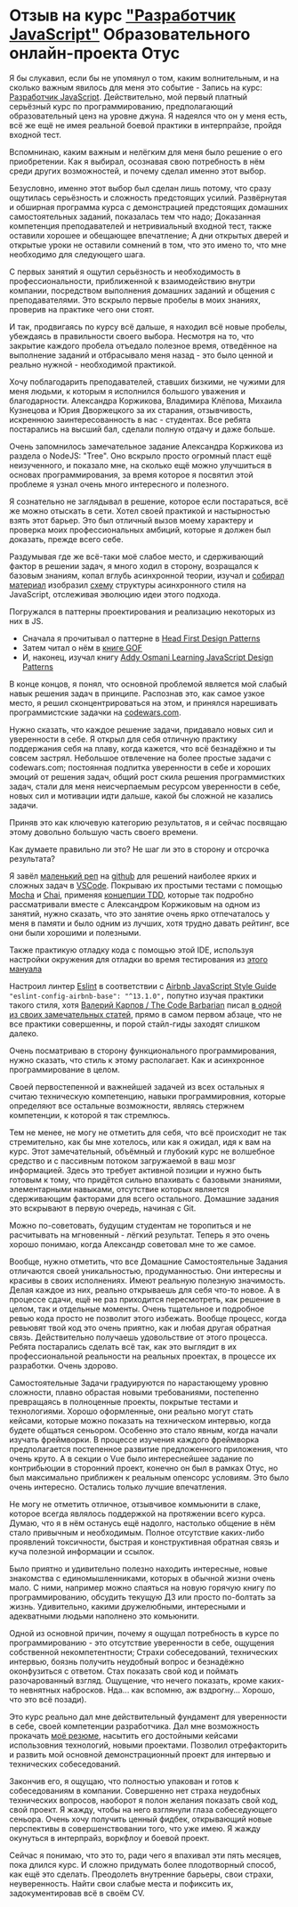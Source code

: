 # Отзыв на курс ["Разработчик JavaScript"](https://otus.ru/lessons/javascript/) Образовательного онлайн-проекта Отус

Я бы слукавил, если бы не упомянул о том, каким волнительным, и на сколько важным явилось для меня это событие - Запись на курс: [Разработчик JavaScript](https://otus.ru/lessons/javascript/). Действительно, мой первый платный серьёзный курс по программированию, предполагающий образовательный ценз на уровне джуна. Я надеялся что он у меня есть, всё же ещё не имея реальной боевой практики в интерпрайзе, пройдя входной тест.

Вспомнинаю, каким важным и нелёгким для меня было решение о его приобретении. Как я выбирал, осознавая свою потребность в нём среди других возможностей, и почему сделал именно этот выбор.

Безусловно, именно этот выбор был сделан лишь потому, что сразу ощутилась серьёзность и сложность предстоящих усилий.
Развёрнутая и обширная программа курса с демонстрацией предстоящих домашних самостоятельных заданий, показалась тем что надо;
Доказанная компетенция преподавателей и нетривиальный входной тест, также оставили хорошее и обещающее впечатление;
А дни открытых дверей и открытые уроки не оставили сомнений в том, что это имено то, что мне необходимо для следующего шага.

С первых занятий я ощутил серьёзность и необходимость в профессиональности, приближенной к взаимодействию внутри компании,
посредством выполнения домашних заданий и общения с преподавателями. Это вскрыло первые пробелы в моих знаниях, проверив на практике чего они стоят.

И так, продвигаясь по курсу всё дальше, я находил всё новые пробелы, убеждаясь в правильности своего выбора. Несмотря на то, что закрытие каждого пробела отъедало полезное время, отведённое на выполнение заданий и отбрасывало меня назад - это было ценной и реально нужной - необходимой практикой.

Хочу поблагодарить преподавателей, ставших бизкими, не чужими для меня людьми, к которым я исполнился большого уважения и благодарности. Александра Коржикова, Владимира Клёпова, Михаила Кузнецова и Юрия Дворжецкого за их старания, отзывчивость, искреннюю заинтересованность в нас - студентах. Все ребята постарались на высший бал, сделали полную отдачу и даже больше.

Очень запомнилось замечательное задание Александра Коржикова из раздела о NodeJS: "Tree". Оно вскрыло просто огромный пласт ещё неизученного, и показало мне, на сколько ещё можно улучшиться в основах программирования, за время которое я посвятил этой проблеме я узнал очень много интересного и полезного.

Я сознательно не заглядывал в решение, которое если постараться, всё же можно отыскать в сети. Хотел своей практикой и настырностью взять этот барьер. Это был отличный вызов моему характеру и проверка моих профессиональных амбиций, которые я должен был доказать, прежде всего себе.

Раздумывая где же всё-таки моё слабое место, и сдерживающий фактор в решении задач, я много ходил в сторону, возращался к базовым знаниям, копал вглубь асинхронной теории, изучал и [собирал материал](https://github.com/dandgerson/async-pattern)
изобразил [схему](https://coggle.it/diagram/XG2dPgzosyyL_eMx/t/javascript-programming/cb1ad3292fff91f9f0469be8a96eee32cf7326a2064332e853aad760f87e7ebf) структуры асинхронного стиля на JavaScript, отслеживая эволюцию идеи этого подхода.

Погружался в паттерны проектирования и реализацию некоторых из них в JS.

- Сначала я прочитывал о паттерне в [Head First Design Patterns](http://shop.oreilly.com/product/9780596007126.do)
- Затем читал о нём в [книге GOF](https://www.ozon.ru/context/detail/id/2457392/)
- И, наконец, изучал книгу [Addy Osmani Learning JavaScript Design Patterns](https://addyosmani.com/resources/essentialjsdesignpatterns/book/)

В конце концов, я понял, что основной проблемой является мой слабый навык решения задач в принципе. Распознав это, как самое узкое место, я решил сконцентрироваться на этом, и принялся нарешивать программистские задачки на [codewars.com](https://www.codewars.com/users/dandgerson).

Нужно сказать, что каждое решение задачи, придавало новых сил и уверенности в себе. Я открыл для себя отличную практику поддержания себя на плаву, когда кажется, что всё безнадёжно и ты совсем застрял. Небольшое отвлечение на более простые задачи с codewars.com; постоянная подпитка уверенности в себе и хороших эмоций от решения задач, общий рост скила решения программистких задач, стали для меня неисчерпаемым ресурсом уверенности в себе, новых сил и мотивации идти дальше, какой бы сложной не казались задачи.

Приняв это как ключевую категорию результатов, я и сейчас посвящаю этому довольно большую часть своего времени.

Как думаете правильно ли это? Не шаг ли это в сторону и отсрочка результата?

Я завёл [маленький реп](https://github.com/dandgerson/codewars-kata) на [github](https://github.com) для решений наиболее ярких и сложных задач в [VSCode](https://code.visualstudio.com/). Покрываю их простыми тестами с помощью [Mocha](https://mochajs.org/) и [Chai](https://www.chaijs.com/), применяя [концепции TDD](https://medium.com/javascript-scene/tdd-the-rite-way-53c9b46f45e3), которые так подробно рассматривали вместе с Александром Коржиковым на одном из занятий, нужно сказать, что это занятие очень ярко отпечаталось у меня в памяти и было одним из лучших, хотя трудно давать рейтинг, все они были хорошими и полезными.

Также практикую отладку кода с помощью этой IDE, используя настройки окружения для отладки во время тестирования из [этого мануала](https://github.com/Microsoft/vscode-recipes/tree/master/debugging-mocha-tests)

Настроил линтер [Eslint](https://eslint.org/) в соответствии с [Airbnb JavaScript Style Guide](http://airbnb.io/javascript/)
```"eslint-config-airbnb-base": "^13.1.0",```
попутно изучая практики такого стиля, хотя [Валерий Карпов / The Code Barbarian](http://thecodebarbarian.com/) писал [в одной из своих замечательных статей](http://thecodebarbarian.com/for-vs-for-each-vs-for-in-vs-for-of-in-javascript.html), прямо в самом первом абзаце, что не все практики совершенны, и порой стайл-гиды заходят слишком далеко.

Очень посматриваю в сторону функционального программирования, нужно сказать, что стиль к этому располагает. Как и асинхронное программирование в целом.

Своей первостепенной и важнейшей задачей из всех остальных я считаю техническую компетенцию, навыки программировния, которые определяют все остальные возможности, являясь стержнем компетенции, к которой я так стремлюсь.

Тем не менее, не могу не отметить для себя, что всё происходит не так стремительно, как бы мне хотелось, или как я ожидал, идя к вам на курс. Этот замечательный, объёмный и глубокий курс не волшебное средство и с пассивным потоком загружаемой в ваш мозг информацией. Здесь это требует активной позиции и нужно быть готовым к тому, что придётся сильно впахивать с базовыми знаниями, элементарными навыками, отсутствие которых является сдерживающим факторами для всего остального. Домашние задания это вскрывают в первую очередь, начиная с Git.

Mожно по-советовать, будущим студентам не торопиться и не расчитывать на мгновенный - лёгкий результат. Теперь я это очень хорошо понимаю, когда Александр советовал мне то же самое.

Вообще, нужно отметить, что все Домашние Самостоятельные Задания отличаются своей уникальностью, продуманностью. Они интересны и красивы в своих исполнениях. Имеют реальную полезную значимость. Делая каждое из них, реально открываешь для себя что-то новое. А в процессе сдачи, ещё не раз приходится пересмотреть, как решение в целом, так и отдельные моменты. Очень тщательное и подробное ревью кода просто не позволит этого избежать. Вообще процесс, когда ревьювят твой код это очень приятно, как и любая другая обратная связь. Действительно получаешь удовольствие от этого процесса. Ребята постарались сделать всё так, как это выглядит в их профессиональной реальности на реальных проектах, в процессе их разработки. Очень здорово.

Самостоятельные Задачи градуируются по нарастающему уровню сложности, плавно обрастая новыми требованиями, постепенно превращаясь в полноценные проекты, покрытые тестами и технологиями. Хорошо оформленные, они реально могут стать кейсами, которые можно показать на техническом интервью, когда будете общаться сеньором. Особенно это стало явным, когда начали изучать фреймворки. В процессе изучения каждого фреймворка предполагается постепенное развитие предложенного приложения, что очень круто. А в секции о Vue было интереснейшее задание по контрибьюции в сторонний проект, конечно он был в рамках Отус, но был максимально приближен к реальным опенсорс условиям. Это было очень интересно. Остались только лучшие впечатления.

Не могу не отметить отличное, отзывчивое коммьюнити в слаке, которое всегда являлось поддержкой на протяжении всего курса. Думаю, что я в нём останусь ещё надолго, настолько общение в нём стало привычным и необходимым. Полное отсутствие каких-либо проявлений токсичности, быстрая и конструктивная обратная связь и куча полезной информации и ссылок.

Было приятно и удивительно полезно находить интересные, новые знакомства с единомышленниками, которых в обычной жизни очень мало. С ними, например можно спаяться на новую горячую книгу по программированию, обсудить текущую ДЗ или просто по-болтать за жизнь. Удивительно, какими дружелюбными, интересными и адекватными людьми наполнено это комьюнити.

Одной из основной причин, почему я ощущал потребность в курсе по программированию - это отсутствие уверенности в себе, ощущения собственной некомпетентности; Страхи собеседований, технических интервью, боязнь получить неудобный вопрос и безнадёжно оконфузиться с ответом. Стах показать свой код и поймать разочарованный взгляд. Ощущение, что нечего показать, кроме каких-то невнятных набросков. Нда... как вспомню, аж вздрогну... Хорошо, что это всё позади).

Это курс реально дал мне действительный фундамент для уверенности в себе, своей компетенции разработчика. Дал мне возможность прокачать [моё резюме](https://github.com/dandgerson/resume), насытить его достойными кейсами использовния технологий, новыми проектами. Позволил отрефакторить и развить мой основной демонстрационный проект для интервью и технических собеседований.

Закончив его, я ощущаю, что полностью упакован и готов к собеседованиям в компании. Совершенно нет страха неудобных технических вопросов, наоборот я полон желания показать свой код, свой проект. Я жажду, чтобы на него взглянули глаза собеседующего сеньора. Очень хочу получить ценный фидбек, открывающий новые перспективы в совершенствовании того, что уже имею. Я жажду окунуться в интерпрайз, воркфлоу и боевой проект.

Сейчас я понимаю, что это то, ради чего я впахивал эти пять месяцев, пока длился курс. И сложно придумать более плодотворный способ, как ещё это сделать. Преодолеть внутренние барьеры, свои страхи, неуверенность. Найти свои слабые места и пофиксить их, задокументировав всё в своём CV.